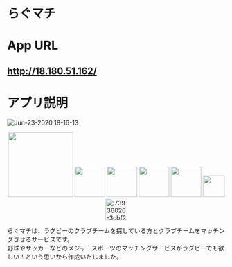 # らぐマチ

# App URL
  ## http://18.180.51.162/

# アプリ説明
<p align="center">

  ![Jun-23-2020 18-16-13](https://user-images.githubusercontent.com/61148722/85385773-a743cf80-b57d-11ea-944e-d4781bd6ed7b.gif)
<p>
<p align="center">
  <img src="https://user-images.githubusercontent.com/61148722/78633019-71c30a80-78db-11ea-8102-2a39209f31ac.png" width="150px;" /></a>
  <img src="https://user-images.githubusercontent.com/61148722/78633097-9f0fb880-78db-11ea-83f7-cdd9630a416e.png" height="70px;" /></a>
  <img src="https://user-images.githubusercontent.com/61148722/78637414-42b19680-78e5-11ea-9fad-dbf55682d16a.jpg" height="70px;" /></a>
  <img src="https://user-images.githubusercontent.com/61148722/78633052-88696180-78db-11ea-8daf-e80f05c94d65.png" height="70px;" /></a>
  <img src="https://user-images.githubusercontent.com/61148722/78633140-bc448700-78db-11ea-87f8-b08c3835ffbe.png" height="70px;" /></a>
  <img src="https://user-images.githubusercontent.com/61148722/78871555-d8365d00-7a82-11ea-9e46-cf78b0738ecf.png" height="50px;" /></a>
  <img height="50px" alt="73936026-3cbf2980-4925-11ea-97b2-274bd60a8fb5" src="https://user-images.githubusercontent.com/61148722/85380544-043c8700-b578-11ea-853b-f1ccf3d24754.png">
</p>

らぐマチは、ラグビーのクラブチームを探している方とクラブチームをマッチングさせるサービスです。
<br/>野球やサッカーなどのメジャースポーツのマッチングサービスがラグビーでも欲しい！という思いから作成いたしました。

